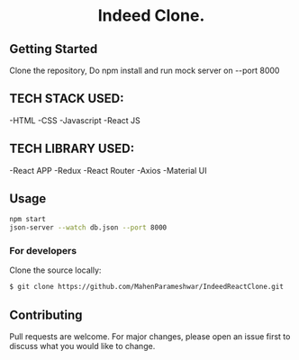 <h1 align="center">Indeed Clone.</h1>

<h2>Getting Started</h2>

Clone the repository, Do npm install and run mock server on --port 8000

<h2>TECH STACK USED:</h2>
-HTML
-CSS
-Javascript
-React JS

<h2>TECH LIBRARY USED:</h2>
-React APP
-Redux
-React Router
-Axios
-Material UI

## Usage

```bash
npm start
json-server --watch db.json --port 8000
```


### For developers
Clone the source locally:
```sh
$ git clone https://github.com/MahenParameshwar/IndeedReactClone.git
```
## Contributing
Pull requests are welcome. For major changes, please open an issue first to discuss what you would like to change.
